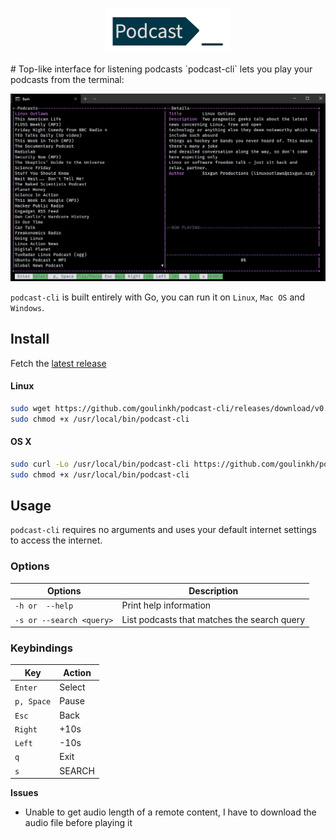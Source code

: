 <p align="center"><img width="200px" src="/ressources/img/logo.png" alt="podcast-cli"/></p>
#
Top-like interface for listening podcasts
`podcast-cli` lets you play your podcasts from the terminal:
<p align="center"><img src="/ressources/img/demo.gif" alt="podcast-cli"/></p>

`podcast-cli` is built entirely with Go, you can run it on `Linux`, `Mac OS` and `Windows`.

## Install
Fetch the [latest release](https://github.com/goulinkh/podcast-cli/releases)

#### Linux

```bash
sudo wget https://github.com/goulinkh/podcast-cli/releases/download/v0.1.1/podcast-cli-0.1.1-linux-amd64 -O /usr/local/bin/podcast-cli
sudo chmod +x /usr/local/bin/podcast-cli
```

#### OS X

```bash
sudo curl -Lo /usr/local/bin/podcast-cli https://github.com/goulinkh/podcast-cli/releases/download/v0.1.1/podcast-cli-0.1.1-darwin-amd64
sudo chmod +x /usr/local/bin/podcast-cli
```

## Usage
`podcast-cli` requires no arguments and uses your default internet settings to access the internet.

### Options

| Options                  | Description                                 |
| ------------------------ | ------------------------------------------- |
| `-h or  --help`          | Print help information                      |
| `-s or --search <query>` | List podcasts that matches the search query |

### Keybindings

| Key        | Action |
| ---------- | ------ |
| `Enter`    | Select |
| `p, Space` | Pause  |
| `Esc`      | Back   |
| `Right`    | +10s   |
| `Left`     | -10s   |
| `q`        | Exit   |
| `s`        | SEARCH |
**Issues**

* Unable to get audio length of a remote content, I have to download the audio file before playing it
